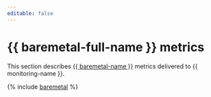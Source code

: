 ```yaml
---
editable: false
---
```


# {{ baremetal-full-name }} metrics

This section describes [{{ baremetal-name }}](../../baremetal/index.yaml) metrics delivered to {{ monitoring-name }}.

{% include [baremetal](../../_includes/monitoring/metrics-ref/baremetal.md) %}